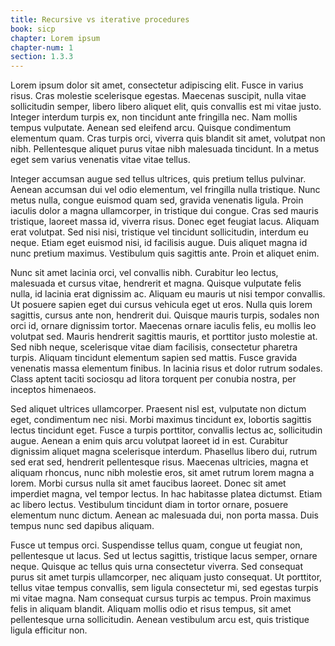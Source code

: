 ```yaml
---
title: Recursive vs iterative procedures
book: sicp
chapter: Lorem ipsum
chapter-num: 1
section: 1.3.3
---
```


Lorem ipsum dolor sit amet, consectetur adipiscing elit. Fusce in varius risus. Cras molestie scelerisque egestas. Maecenas suscipit, nulla vitae sollicitudin semper, libero libero aliquet elit, quis convallis est mi vitae justo. Integer interdum turpis ex, non tincidunt ante fringilla nec. Nam mollis tempus vulputate. Aenean sed eleifend arcu. Quisque condimentum elementum quam. Cras turpis orci, viverra quis blandit sit amet, volutpat non nibh. Pellentesque aliquet purus vitae nibh malesuada tincidunt. In a metus eget sem varius venenatis vitae vitae tellus.

Integer accumsan augue sed tellus ultrices, quis pretium tellus pulvinar. Aenean accumsan dui vel odio elementum, vel fringilla nulla tristique. Nunc metus nulla, congue euismod quam sed, gravida venenatis ligula. Proin iaculis dolor a magna ullamcorper, in tristique dui congue. Cras sed mauris tristique, laoreet massa id, viverra risus. Donec eget feugiat lacus. Aliquam erat volutpat. Sed nisi nisi, tristique vel tincidunt sollicitudin, interdum eu neque. Etiam eget euismod nisi, id facilisis augue. Duis aliquet magna id nunc pretium maximus. Vestibulum quis sagittis ante. Proin et aliquet enim.

Nunc sit amet lacinia orci, vel convallis nibh. Curabitur leo lectus, malesuada et cursus vitae, hendrerit et magna. Quisque vulputate felis nulla, id lacinia erat dignissim ac. Aliquam eu mauris ut nisi tempor convallis. Ut posuere sapien eget dui cursus vehicula eget ut eros. Nulla quis lorem sagittis, cursus ante non, hendrerit dui. Quisque mauris turpis, sodales non orci id, ornare dignissim tortor. Maecenas ornare iaculis felis, eu mollis leo volutpat sed. Mauris hendrerit sagittis mauris, et porttitor justo molestie at. Sed nibh neque, scelerisque vitae diam facilisis, consectetur pharetra turpis. Aliquam tincidunt elementum sapien sed mattis. Fusce gravida venenatis massa elementum finibus. In lacinia risus et dolor rutrum sodales. Class aptent taciti sociosqu ad litora torquent per conubia nostra, per inceptos himenaeos.

Sed aliquet ultrices ullamcorper. Praesent nisl est, vulputate non dictum eget, condimentum nec nisi. Morbi maximus tincidunt ex, lobortis sagittis lectus tincidunt eget. Fusce a turpis porttitor, convallis lectus ac, sollicitudin augue. Aenean a enim quis arcu volutpat laoreet id in est. Curabitur dignissim aliquet magna scelerisque interdum. Phasellus libero dui, rutrum sed erat sed, hendrerit pellentesque risus. Maecenas ultricies, magna et aliquam rhoncus, nunc nibh molestie eros, sit amet rutrum lorem magna a lorem. Morbi cursus nulla sit amet faucibus laoreet. Donec sit amet imperdiet magna, vel tempor lectus. In hac habitasse platea dictumst. Etiam ac libero lectus. Vestibulum tincidunt diam in tortor ornare, posuere elementum nunc dictum. Aenean ac malesuada dui, non porta massa. Duis tempus nunc sed dapibus aliquam.

Fusce ut tempus orci. Suspendisse tellus quam, congue ut feugiat non, pellentesque ut lacus. Sed ut lectus sagittis, tristique lacus semper, ornare neque. Quisque ac tellus quis urna consectetur viverra. Sed consequat purus sit amet turpis ullamcorper, nec aliquam justo consequat. Ut porttitor, tellus vitae tempus convallis, sem ligula consectetur mi, sed egestas turpis mi vitae magna. Nam consequat cursus turpis ac tempus. Proin maximus felis in aliquam blandit. Aliquam mollis odio et risus tempus, sit amet pellentesque urna sollicitudin. Aenean vestibulum arcu est, quis tristique ligula efficitur non. 